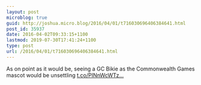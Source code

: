 ```yaml
---
layout: post
microblog: true
guid: http://joshua.micro.blog/2016/04/01/t716030696406384641.html
post_id: 35937
date: 2016-04-02T09:33:15+1100
lastmod: 2019-07-30T17:41:24+1100
type: post
url: /2016/04/01/t716030696406384641.html
---
```

As on point as it would be, seeing a GC Bikie as the Commonwealth Games mascot would be unsettling  [t.co/PINnWcWTz...](https://t.co/PINnWcWTzC)
